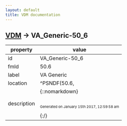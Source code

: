 ```yaml
---
layout: default
title: VDM documentation
---
```


## [VDM](TableOfContent.md) &#8594; VA_Generic-50_6 

 property | value 
--- | --- 
 id | VA_Generic-50_6
 fmId | 50.6
 label | VA Generic
 location | ^PSNDF(50.6,
 description | {::nomarkdown} <br/><br/><p style="font-size: 11px">Generated on January 15th 2017, 12:59:58 am</p>{:/}